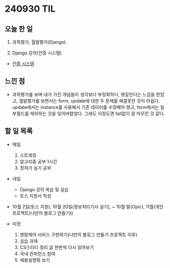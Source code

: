 # 240930 TIL

## 오늘 한 일
1. 과목평가, 월말평가(Django)

2. Django 강의(인증 시스템)
  - [인증 시스템](../Django/인증%20시스템.md)


## 느낀 점
  - 과목평가를 보며 내가 가진 개념들이 생각보다 부정확하다, 헷갈린다는 느낌을 받았고, 월말평가를 보면서는 form, update에 대한 두 문제를 해결못한 것이 아쉽다. update에서는 instance를 사용해서 기존 데이터를 수정해야 했고, form에서는 일부필드를 제외하는 것을 잊어버렸었다. 그래도 이정도면 fail없이 잘 마무린 것 같다.

## 할 일 목록
  - 매일
    1. 스트레칭
    2. 알고리즘 공부 1시간
    3. 정처기 실기 공부

  - 내일
    - Django 강의 복습 및 실습
    - 토스 지원서 작성

  - 10월 2일(토스 지원), 10월 20일(정보처리기사 실기), ~ 10월 말(Opic), 11월(개인 프로젝트(나만의 블로그 만들기))

  - 미정
    1. 멘탈케어 서비스 구현하기(나만의 블로그 만들기 프로젝트 이후)
    2. 실습 과제
    3. CS스터디 정리 글 한번씩 다시 읽어보기
    4. 국내 컨퍼런스 참여
    5. 채용설명회 보기